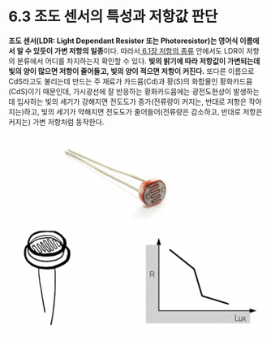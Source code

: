 # 6.3 조도 센서의 특성과 저항값 판단

**조도 센서\(LDR: Light Dependant Resistor 또는 Photoresistor\)는 영어식 이름에서 알 수 있듯이 가변 저항의 일종**이다. 따라서[ 6.1장 저항의 종류](resistor_value.md) 안에서도 LDR이 저항의 분류에서 어디를 차지하는지  확인할 수 있다. **빛의 밝기에 따라 저항값이 가변되는데 빛의 양이 많으면 저항이 줄어들고, 빛의 양이 적으면 저항이 커진다.** 또다른 이름으로 CdS라고도 불리는데 만드는 주 재료가 카드뮴\(Cd\)과 황\(S\)의 화합물인 황화카드뮴\(CdS\)이기 때문인데,  가시광선에 잘 반응하는 황화카드뮴에는 광전도현상이 발생하는데 입사하는 빛의 세기가 강해지면 전도도가 증가\(전류량이 커지는, 반대로 저항은 작아지는\)하고, 빛의 세기가 약해지면 전도도가 줄어들어\(전류량은 감소하고, 반대로 저항은 커지는\) 가변 저항처럼 동작한다.

![](../.gitbook/assets/image%20%2831%29.png)



